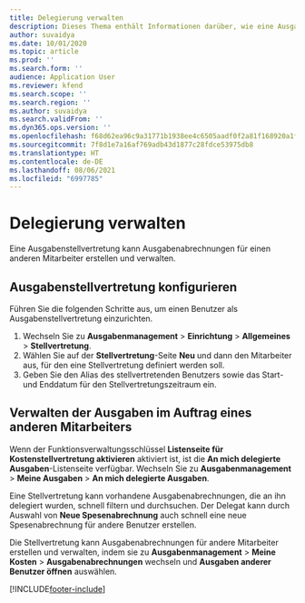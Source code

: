```yaml
---
title: Delegierung verwalten
description: Dieses Thema enthält Informationen darüber, wie eine Ausgabenstellvertretung Ausgabenabrechnungen für einen anderen Mitarbeiter erstellen und verwalten kann.
author: suvaidya
ms.date: 10/01/2020
ms.topic: article
ms.prod: ''
ms.search.form: ''
audience: Application User
ms.reviewer: kfend
ms.search.scope: ''
ms.search.region: ''
ms.author: suvaidya
ms.search.validFrom: ''
ms.dyn365.ops.version: ''
ms.openlocfilehash: f68d62ea96c9a31771b1938ee4c6505aadf0f2a81f168920a1f057227b986281
ms.sourcegitcommit: 7f8d1e7a16af769adb43d1877c28fdce53975db8
ms.translationtype: HT
ms.contentlocale: de-DE
ms.lasthandoff: 08/06/2021
ms.locfileid: "6997785"
---
```

# <a name="manage-delegation"></a>Delegierung verwalten
Eine Ausgabenstellvertretung kann Ausgabenabrechnungen für einen anderen Mitarbeiter erstellen und verwalten.

## <a name="configuring-expense-delegation"></a>Ausgabenstellvertretung konfigurieren

Führen Sie die folgenden Schritte aus, um einen Benutzer als Ausgabenstellvertretung einzurichten. 
1. Wechseln Sie zu **Ausgabenmanagement** > **Einrichtung** > **Allgemeines** > **Stellvertretung**. 
2. Wählen Sie auf der **Stellvertretung**-Seite **Neu** und dann den Mitarbeiter aus, für den eine Stellvertretung definiert werden soll. 
3. Geben Sie den Alias des stellvertretenden Benutzers sowie das Start- und Enddatum für den Stellvertretungszeitraum ein.

## <a name="manage-expenses-on-behalf-of-another-employee"></a>Verwalten der Ausgaben im Auftrag eines anderen Mitarbeiters

Wenn der Funktionsverwaltungsschlüssel **Listenseite für Kostenstellvertretung aktivieren** aktiviert ist, ist die **An mich delegierte Ausgaben**-Listenseite verfügbar. Wechseln Sie zu **Ausgabenmanagement** > **Meine Ausgaben** > **An mich delegierte Ausgaben**.

Eine Stellvertretung kann vorhandene Ausgabenabrechnungen, die an ihn delegiert wurden, schnell filtern und durchsuchen. Der Delegat kann durch Auswahl von **Neue Spesenabrechnung** auch schnell eine neue Spesenabrechnung für andere Benutzer erstellen.

Die Stellvertretung kann Ausgabenabrechnungen für andere Mitarbeiter erstellen und verwalten, indem sie zu **Ausgabenmanagement** > **Meine Kosten** > **Ausgabenabrechnungen** wechseln und **Ausgaben anderer Benutzer öffnen** auswählen.


[!INCLUDE[footer-include](../includes/footer-banner.md)]